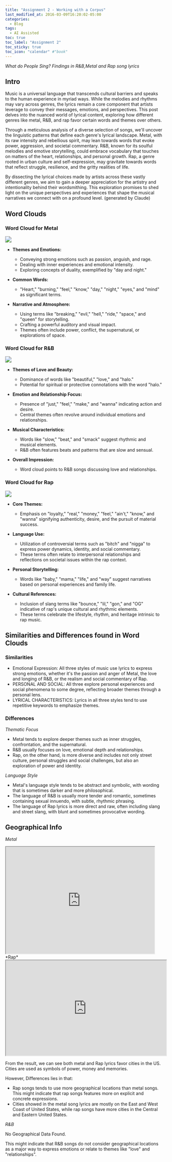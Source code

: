 ```yaml
---
title: "Assignment 2 - Working with a Corpus"
last_modified_at: 2016-03-09T16:20:02-05:00
categories:
  - Blog
tags:
  - AI Assisted
toc: true
toc_label: "Assignment 2"
toc_sticky: true
toc_icon: "calendar" #"book"
---
```


*What do People Sing? Findings in R&B,Metal and Rap song lyrics*

## Intro 

Music is a universal language that transcends cultural barriers and speaks to the human experience in myriad ways. While the melodies and rhythms may vary across genres, the lyrics remain a core component that artists leverage to convey their messages, emotions, and perspectives. This post delves into the nuanced world of lyrical content, exploring how different genres like metal, R&B, and rap favor certain words and themes over others.

Through a meticulous analysis of a diverse selection of songs, we'll uncover the linguistic patterns that define each genre's lyrical landscape. Metal, with its raw intensity and rebellious spirit, may lean towards words that evoke power, aggression, and societal commentary. R&B, known for its soulful melodies and emotive storytelling, could embrace vocabulary that touches on matters of the heart, relationships, and personal growth. Rap, a genre rooted in urban culture and self-expression, may gravitate towards words that reflect struggle, resilience, and the gritty realities of life.

By dissecting the lyrical choices made by artists across these vastly different genres, we aim to gain a deeper appreciation for the artistry and intentionality behind their wordsmithing. This exploration promises to shed light on the unique perspectives and experiences that shape the musical narratives we connect with on a profound level.
(generated by Claude)

## Word Clouds 

### Word Cloud for Metal
<img src="/assets/images/assignment2_corpus/metal-cloud.jpg" style="zoom:125%;" />

- **Themes and Emotions:** 
  - Conveying strong emotions such as passion, anguish, and rage.
  - Dealing with inner experiences and emotional intensity.
  - Exploring concepts of duality, exemplified by "day and night."

- **Common Words:**
  - "Heart," "burning," "feel," "know," "day," "night," "eyes," and "mind" as significant terms.

- **Narrative and Atmosphere:**
  - Using terms like "breaking," "evil," "hell," "ride," "space," and "queen" for storytelling.
  - Crafting a powerful auditory and visual impact.
  - Themes often include power, conflict, the supernatural, or explorations of space.


### Word Cloud for R&B
<img src="/assets/images/assignment2_corpus/rnb_cloud.jpg" style="zoom:125%;" />

- **Themes of Love and Beauty:**
  - Dominance of words like "beautiful," "love," and "halo."
  - Potential for spiritual or protective connotations with the word "halo."

- **Emotion and Relationship Focus:**
  - Presence of "just," "feel," "make," and "wanna" indicating action and desire.
  - Central themes often revolve around individual emotions and relationships.

- **Musical Characteristics:**
  - Words like "slow," "beat," and "smack" suggest rhythmic and musical elements.
  - R&B often features beats and patterns that are slow and sensual.

- **Overall Impression:**
  - Word cloud points to R&B songs discussing love and relationships.

### Word Cloud for Rap
<img src="/assets/images/assignment2_corpus/rap_cloud.jpg" style="zoom:125%;" />

- **Core Themes:**
  - Emphasis on "loyalty," "real," "money," "feel," "ain't," "know," and "wanna" signifying authenticity, desire, and the pursuit of material success.

- **Language Use:**
  - Utilization of controversial terms such as "bitch" and "nigga" to express power dynamics, identity, and social commentary.
  - These terms often relate to interpersonal relationships and reflections on societal issues within the rap context.

- **Personal Storytelling:**
  - Words like "baby," "mama," "life," and "way" suggest narratives based on personal experiences and family life.

- **Cultural References:**
  - Inclusion of slang terms like "bounce," "lil," "gon," and "OG" indicative of rap's unique cultural and rhythmic elements.
  - These terms celebrate the lifestyle, rhythm, and heritage intrinsic to rap music.


## Similarities and Differences found in Word Clouds

### Similarities

- Emotional Expression: All three styles of music use lyrics to express strong emotions, whether it's the passion and anger of Metal, the love and longing of R&B, or the realism and social commentary of Rap.
- PERSONAL AND SOCIAL: All three explore personal experiences and social phenomena to some degree, reflecting broader themes through a personal lens.
- LYRICAL CHARACTERISTICS: Lyrics in all three styles tend to use repetitive keywords to emphasize themes.

### Differences

*Thematic Focus*

- Metal tends to explore deeper themes such as inner struggles, confrontation, and the supernatural.
- R&B usually focuses on love, emotional depth and relationships.
- Rap, on the other hand, is more diverse and includes not only street culture, personal struggles and social challenges, but also an exploration of power and identity.

*Language Style*

- Metal's language style tends to be abstract and symbolic, with wording that is sometimes darker and more philosophical.
- The language of R&B is usually more tender and romantic, sometimes containing sexual innuendo, with subtle, rhythmic phrasing.
- The language of Rap lyrics is more direct and raw, often including slang and street slang, with blunt and sometimes provocative wording.

## Geographical Info

*Metal*
<iframe style='width: 477px; height: 342px;' src='https://voyant-tools.org/tool/DreamScape/?stopList=keywords-175e934932443757a181ba54187f31e6&overridesId=f7f79031f8bc39caa30b98814cc4ed31&corpus=b9dc7b26e9099b2e1a51be28f2d6f1e9'></iframe>
*Rap*
<iframe style='width: 515px; height: 305px;' src='https://voyant-tools.org/tool/DreamScape/?stopList=keywords-eb506bd44ca33711ea42bed8a7627f55&overridesId=bbc9b4b26473cc456ec45b87844c135a&corpus=065a4bd902332f0ba0384454a8da37fb'></iframe>

From the result, we can see both metal and Rap lyrics favor cities in the US. Cities are used as symbols of power, money and memories. 

However, Differences lies in that:
- Rap songs tends to use more geographical locations than metal songs. This might indicate that rap songs features more on explicit and concrete expressions.
- Cities showed in the metal song lyrics are mostly on the East and West Coast of United States, while rap songs have more cities in the Central and Eastern United States.

*R&B*

No Geographical Data Found.

This might indicate that R&B songs do not consider geographical locations as a major way to express emotions or relate to themes like "love" and "relationships".





